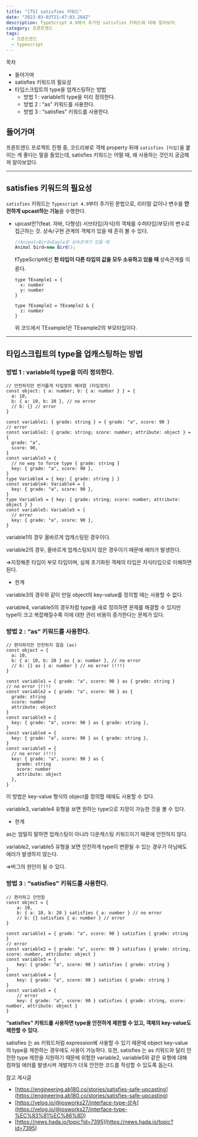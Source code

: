 ```yaml
---
title: "[TS] satisfies 키워드"
date: "2023-03-03T21:47:03.284Z"
description: TypeScript 4.9에서 추가된 satisfies 키워드에 대해 알아보자.
category: 프론트엔드
tags:
  - 프론트엔드
  - typescript
---
```


<nav>

목차

- 들어가며
- satisfies 키워드의 필요성
- 타입스크립트의 type을 업캐스팅하는 방법
  - 방법 1 : variable의 type을 미리 정의한다.
  - 방법 2 : “as” 키워드를 사용한다.
  - 방법 3 : “satisfies” 키워드를 사용한다.

</nav>

## 들어가며

프론트엔드 프로젝트 진행 중, 코드리뷰로 객체 property 뒤에 `satisfies [타입]`을 붙이는 게 좋다는 말을 들었는데, satisfies 키워드는 어떨 때, 왜 사용하는 것인지 궁금해져 알아보았다.

---

## satisfies 키워드의 필요성

`satisfies` 키워드는 `Typescript 4.9`부터 추가된 문법으로, 리터럴 값이나 변수를 **안전하게 upcast하는 기능**을 수행한다.

- upcast란?(feat. 자바, 다형성)
  서브타입(자식)의 객체를 수퍼타입(부모)의 변수로 접근하는 것.
  상속/구현 관계의 객체가 있을 때 흔히 볼 수 있다.

  ```java
  //Animal>Bird>Eagle로 상속관계가 있을 때
  Animal bird=new Bird();
  ```

  ❗TypeScript에선 **한 타입이 다른 타입의 값을 모두 소유하고 있을 때** 상속관계를 이룬다.

  ```tsx
  type TExample1 = {
    x: number
    y: number
  }

  type TExample2 = TExample2 & {
    z: number
  }
  ```

  위 코드에서 TExample1은 TExample2의 부모타입이다.

---

## 타입스크립트의 type을 업캐스팅하는 방법

### 방법 1 : variable의 type을 미리 정의한다.

```tsx
// 안전하지만 번거롭게 타입정의 해야함 (타입정의)
const object: { a: number; b: { a: number } } = {
  a: 10,
  b: { a: 10, b: 20 }, // no error
  // b: {} // error
}
```

```tsx
const variable1: { grade: string } = { grade: "a", score: 90 }
// error
const variable2: { grade: string; score: number; attribute: object } = {
  grade: "a",
  score: 90,
}
const variable3 = {
  // no way to force type { grade: string }
  key: { grade: "a", score: 90 },
}
type Variable4 = { key: { grade: string } }
const variable4: Variable4 = {
  key: { grade: "a", score: 90 },
}
type Variable5 = { key: { grade: string; score: number; attribute: object } }
const variable5: Variable5 = {
  // error
  key: { grade: "a", score: 90 },
}
```

variable1의 경우 올바르게 업캐스팅된 경우이다.

variable2의 경우, 올바르게 업캐스팅되지 않은 경우이기 때문에 에러가 발생한다.

⇒지정해준 타입이 부모 타입이며, 실제 초기화된 객체의 타입은 자식타입으로 이해하면 된다.

- 한계

variable3의 경우와 같이 만일 object의 key-value를 정의할 때는 사용할 수 없다.

variable4, variable5의 경우처럼 type을 새로 정의하면 문제를 해결할 수 있지만 type이 크고 복잡해질수록 이에 대한 관리 비용이 증가한다는 문제가 있다.

### 방법 2 : “as” 키워드를 사용한다.

```tsx
// 편리하지만 안전하지 않음 (as)
const object = {
  a: 10,
  b: { a: 10, b: 20 } as { a: number }, // no error
  // b: {} as { a: number } // no error (!!!)
}
```

```tsx
const variable1 = { grade: "a", score: 90 } as { grade: string }
// no error (!!!)
const variable2 = { grade: "a", score: 90 } as {
  grade: string
  score: number
  attribute: object
}
const variable3 = {
  key: { grade: "a", score: 90 } as { grade: string },
}
const variable4 = {
  key: { grade: "a", score: 90 } as { grade: string },
}
const variable5 = {
  // no error (!!!)
  key: { grade: "a", score: 90 } as {
    grade: string
    score: number
    attribute: object
  },
}
```

이 방법은 key-value 형식의 object를 정의할 때에도 사용할 수 있다.

variable3, variable4 유형을 보면 원하는 type으로 지정이 가능한 것을 볼 수 있다.

- 한계

as는 엄밀히 말하면 업캐스팅이 아니라 다운캐스팅 키워드이기 때문에 안전하지 않다.

variable2, variable5 유형을 보면 안전하게 type이 변환될 수 있는 경우가 아님에도 에러가 발생하지 않는다.

⇒버그의 원인이 될 수 있다.

### 방법 3 : “satisfies” 키워드를 사용한다.

```tsx
// 편리하고 안전함
const object = {
    a: 10,
    b: { a: 10, b: 20 } satisfies { a: number } // no error
    // b: {} satisfies { a: number } // error
}
```

```tsx
const variable1 = { grade: "a", score: 90 } satisfies { grade: string }
// error
const variable2 = { grade: "a", score: 90 } satisfies { grade: string, score: number, attribute: object }
const variable3 = {
    key: { grade: "a", score: 90 } satisfies { grade: string }
}
const variable4 = {
    key: { grade: "a", score: 90 } satisfies { grade: string }
}
const variable5 = {
    // error
    key: { grade: "a", score: 90 } satisfies { grade: string, score: number, attribute: object }
}
```

**“satisfies” 키워드를 사용하면 type을 안전하게 제한할 수 있고, 객체의 key-value도 제한할 수 있다.**

satisfies 는 as 키워드처럼 expression에 사용할 수 있기 때문에 object key-value 의 type을 제한하는 경우에도 사용이 가능하다. 또한, satisfies 는 as 키워드와 달리 안전한 type 제한을 지원하기 때문에 위험한 variable2, variable5와 같은 유형에 대해 컴파일 에러를 발생시켜 개발자가 더욱 안전한 코드를 작성할 수 있도록 돕는다.

<nav>

참고 게시글

- [https://engineering.ab180.co/stories/satisfies-safe-upcasting](https://engineering.ab180.co/stories/satisfies-safe-upcasting)
- [https://velog.io/@josworks27/interface-type-상속](https://velog.io/@josworks27/interface-type-%EC%83%81%EC%86%8D)
- [https://news.hada.io/topic?id=7395](https://news.hada.io/topic?id=7395)

</nav>
